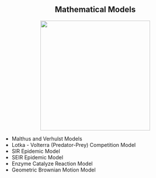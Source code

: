## <div align="center"> Mathematical Models
  
<div id="header" align="center">
  <img src="https://miro.medium.com/max/1280/1*KTAEFZUcMUMsKlZEbfJYPA.gif" width="300"/>
</div>

* Malthus and Verhulst Models 
* Lotka - Volterra (Predator-Prey) Competition Model
* SIR Epidemic Model
* SEIR Epidemic Model
* Enzyme Catalyze Reaction Model
* Geometric Brownian Motion Model



